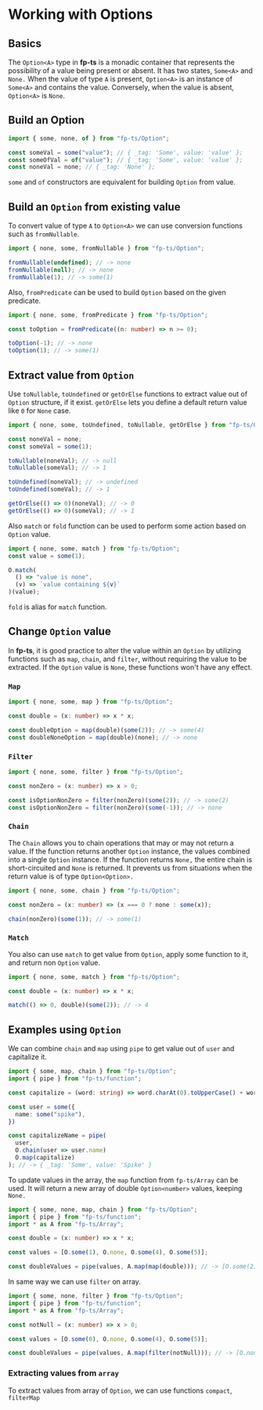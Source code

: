 # Working with Options

## Basics

The `Option<A>` type in **fp-ts** is a monadic container that represents the possibility of a value being present or absent. It has two states, `Some<A>` and `None.` When the value of type `A` is present, `Option<A>` is an instance of `Some<A>` and contains the value. Conversely, when the value is absent, `Option<A>` is `None`.

## Build an Option

```ts
import { some, none, of } from "fp-ts/Option";

const someVal = some("value"); // { _tag: 'Some', value: 'value' };
const someOfVal = of("value"); // { _tag: 'Some', value: 'value' };
const noneVal = none; // { _tag: 'None' };
```

`some` and `of` constructors are equivalent for building `Option` from value.

## Build an `Option` from existing value

To convert value of type `A` to `Option<A>` we can use conversion functions such as `fromNullable`.

```ts
import { none, some, fromNullable } from "fp-ts/Option";

fromNullable(undefined); // -> none
fromNullable(null); // -> none
fromNullable(1); // -> some(1)
```

Also, `fromPredicate` can be used to build `Option` based on the given predicate.

```ts
import { none, some, fromPredicate } from "fp-ts/Option";

const toOption = fromPredicate((n: number) => n >= 0);

toOption(-1); // -> none
toOption(1); // -> some(1)
```

## Extract value from `Option`

Use `toNullable`, `toUndefined` or `getOrElse` functions to extract value out of `Option` structure, if it exist. `getOrElse` lets you define a default return value like `0` for `None` case.

```ts
import { none, some, toUndefined, toNullable, getOrElse } from "fp-ts/Option";

const noneVal = none;
const someVal = some(1);

toNullable(noneVal); // -> null
toNullable(someVal); // -> 1

toUndefined(noneVal); // -> undefined
toUndefined(someVal); // -> 1

getOrElse(() => 0)(noneVal); // -> 0
getOrElse(() => 0)(someVal); // -> 1
```

Also `match` or `fold` function can be used to perform some action based on `Option` value.

```ts
import { none, some, match } from "fp-ts/Option";
const value = some(1);

O.match(
  () => "value is none",
  (v) => `value containing ${v}`
)(value);
```

`fold` is alias for `match` function.

## Change `Option` value

In **fp-ts**, it is good practice to alter the value within an `Option` by utilizing functions such as `map`, `chain`, and `filter`, without requiring the value to be extracted. If the `Option` value is `None`, these functions won't have any effect.

### `Map`

```ts
import { none, some, map } from "fp-ts/Option";

const double = (x: number) => x * x;

const doubleOption = map(double)(some(2)); // -> some(4)
const doubleNoneOption = map(double)(none); // -> none
```

### `Filter`

```ts
import { none, some, filter } from "fp-ts/Option";

const nonZero = (x: number) => x > 0;

const isOptionNonZero = filter(nonZero)(some(2)); // -> some(2)
const isOptionNonZero = filter(nonZero)(some(-1)); // -> none
```

### `Chain`

The `Chain` allows you to chain operations that may or may not return a value. If the function returns another `Option` instance, the values combined into a single `Option` instance. If the function returns `None,` the entire chain is short-circuited and `None` is returned. It prevents us from situations when the return value is of type `Option<Option>.`

```ts
import { none, some, chain } from "fp-ts/Option";

const nonZero = (x: number) => (x === 0 ? none : some(x));

chain(nonZero)(some(1)); // -> some(1)
```

### `Match`

You also can use `match` to get value from `Option`, apply some function to it, and return non `Option` value.

```ts
import { none, some, match } from "fp-ts/Option";

const double = (x: number) => x * x;

match(() => 0, double)(some(2)); // -> 4
```

## Examples using `Option`

We can combine `chain` and `map` using `pipe` to get value out of `user` and capitalize it.

```ts
import { some, map, chain } from "fp-ts/Option";
import { pipe } from "fp-ts/function";

const capitalize = (word: string) => word.charAt(0).toUpperCase() + word.slice(1)

const user = some({
  name: some("spike"),
})

const capitalizeName = pipe(
  user,
  O.chain(user => user.name)
  O.map(capitalize)
); // -> { _tag: 'Some', value: 'Spike' }
```

To update values in the array, the `map` function from `fp-ts/Array` can be used. It will return a new array of double `Option<number>` values, keeping `None.`

```ts
import { some, none, map, chain } from "fp-ts/Option";
import { pipe } from "fp-ts/function";
import * as A from "fp-ts/Array";

const double = (x: number) => x * x;

const values = [O.some(1), O.none, O.some(4), O.some(5)];

const doubleValues = pipe(values, A.map(map(double))); // -> [O.some(2), O.none, O.some(8), O.some(10)];
```

In same way we can use `filter` on array.

```ts
import { some, none, filter } from "fp-ts/Option";
import { pipe } from "fp-ts/function";
import * as A from "fp-ts/Array";

const notNull = (x: number) => x > 0;

const values = [O.some(0), O.none, O.some(4), O.some(5)];

const doubleValues = pipe(values, A.map(filter(notNull))); // -> [O.none, O.none, O.some(4), O.some(5)];
```

### Extracting values from `array`

To extract values from array of `Option`, we can use functions `compact`, `filterMap`
